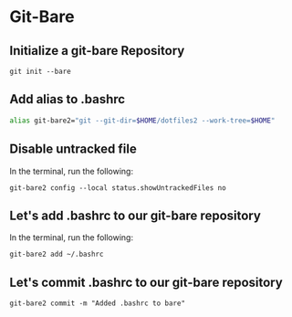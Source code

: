 # Git-Bare 

## Initialize a git-bare Repository

```shell
git init --bare
```

## Add alias to .bashrc

```bash
alias git-bare2="git --git-dir=$HOME/dotfiles2 --work-tree=$HOME"
```

## Disable untracked file

In the terminal, run the following:

```shell
git-bare2 config --local status.showUntrackedFiles no
```

## Let's add .bashrc to our git-bare repository

In the terminal, run the following:

```shell
git-bare2 add ~/.bashrc
```
## Let's commit .bashrc to our git-bare repository

```shell
git-bare2 commit -m "Added .bashrc to bare"
```
